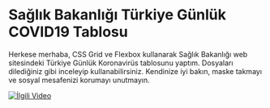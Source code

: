 # Sağlık Bakanlığı Türkiye Günlük COVID19 Tablosu

Herkese merhaba, CSS Grid ve Flexbox kullanarak Sağlık Bakanlığı web sitesindeki Türkiye Günlük Koronavirüs tablosunu yaptım.
Dosyaları dilediğiniz gibi inceleyip kullanabilirsiniz.
Kendinize iyi bakın, maske takmayı ve sosyal mesafenizi korumayı unutmayın.

[![İlgili Video](https://seckinpoyraz.sirv.com/github_covid_youtube_video.png)](http://www.youtube.com/watch?v=-8wKNv5TVr4)
